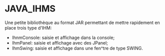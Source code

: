 # JAVA_IHMS

Une petite bibliothèque au format JAR permettant de mettre rapidement en place trois type d'IHM:
- IhnmConsole: saisie et affichage dans la console;
- IhmPanel: saisie et affichage avec des JPanel;
- IhmSwing: saisie et affichage dans une fen^tre de type SWING.

